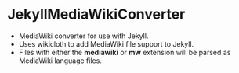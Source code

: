 JekyllMediaWikiConverter
========================

* MediaWiki converter for use with Jekyll.
* Uses wikicloth to add MediaWiki file support to Jekyll.
* Files with either the **mediawiki** or **mw** extension will be parsed as MediaWiki language files.
